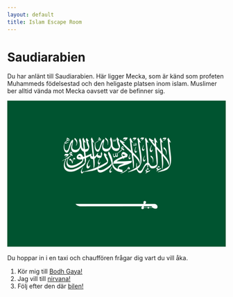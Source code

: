 ```yaml
---
layout: default
title: Islam Escape Room
---
```


# Saudiarabien 
Du har anlänt till Saudiarabien. Här ligger Mecka, som är känd som profeten Muhammeds födelsestad och den heligaste platsen inom islam. Muslimer ber alltid vända mot Mecka oavsett var de befinner sig.
 

<img src="/assets/images/islam/Flag_of_Saudi_Arabia.png" alt="Saudiarabiens flagga"> 


Du hoppar in i en taxi och chauffören frågar dig vart du vill åka.

1. Kör mig till [Bodh Gaya!](/rooms/rum3-0.html) 
2. Jag vill till [nirvana!](/rooms/rum2-2.html)
3. Följ efter den där [bilen!](/rooms/rum2-1.html) 

